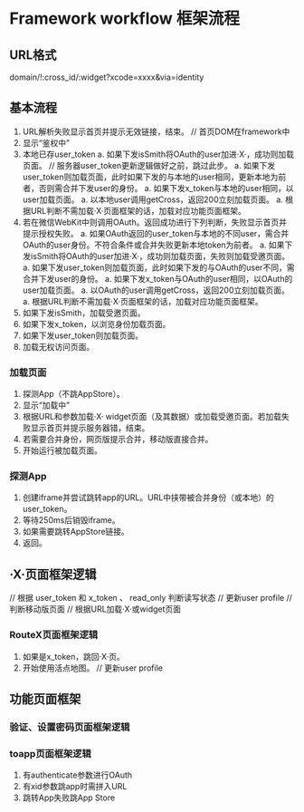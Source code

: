 # Framework workflow 框架流程

## URL格式
domain/!:cross\_id/:widget?xcode=xxxx&via=identity


## 基本流程
1. URL解析失败显示首页并提示无效链接，结束。    // 首页DOM在framework中
1. 显示“鉴权中”
1. 本地已存user\_token
    a. 如果下发isSmith将OAuth的user加进·X·，成功则加载页面。 // 服务器user\_token更新逻辑做好之前，跳过此步。
    a. 如果下发user\_token则加载页面，此时如果下发的与本地的user相同，更新本地为前者，否则需合并下发user的身份。
    a. 如果下发x\_token与本地的user相同，以user加载页面。
    a. 以本地user调用getCross，返回200立刻加载页面。
    a. 根据URL判断不需加载·X·页面框架的话，加载对应功能页面框架。
1. 若在微信WebKit中则调用OAuth。返回成功进行下列判断，失败显示首页并提示授权失败。
    a. 如果OAuth返回的user\_token与本地的不同user，需合并OAuth的user身份。不符合条件或合并失败更新本地token为前者。
    a. 如果下发isSmith将OAuth的user加进·X·，成功则加载页面，失败则加载受邀页面。
    a. 如果下发user\_token则加载页面，此时如果下发的与OAuth的user不同，需合并下发user的身份。
    a. 如果下发x\_token与OAuth的user相同，以OAuth的user加载页面。
    a. 以OAuth的user调用getCross，返回200立刻加载页面。
    a. 根据URL判断不需加载·X·页面框架的话，加载对应功能页面框架。
1. 如果下发isSmith，加载受邀页面。
1. 如果下发x\_token，以浏览身份加载页面。
1. 如果下发user\_token则加载页面。
1. 加载无权访问页面。


### 加载页面
1. 探测App（不跳AppStore）。
1. 显示“加载中”
1. 根据URL和参数加载·X· widget页面（及其数据）或加载受邀页面。若加载失败显示首页并提示服务器错，结束。
1. 若需要合并身份，网页版提示合并，移动版直接合并。
1. 开始运行被加载页面。


### 探测App
1. 创建iframe并尝试跳转app的URL。URL中挟带被合并身份（或本地）的user\_token。
1. 等待250ms后销毁iframe。
1. 如果需要跳转AppStore链接。
1. 返回。


## ·X·页面框架逻辑
// 根据 user\_token 和 x\_token 、 read\_only 判断读写状态
// 更新user profile
// 判断移动版页面
// 根据URL加载·X·或widget页面


### RouteX页面框架逻辑
1. 如果是x\_token，跳回·X·页。
1. 开始使用活点地图。
// 更新user profile


##  功能页面框架
### 验证、设置密码页面框架逻辑


### toapp页面框架逻辑
1. 有authenticate参数进行OAuth
1. 有xid参数跳app时需拼入URL
1. 跳转App失败跳App Store